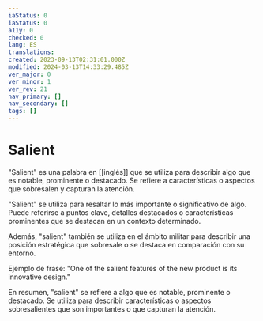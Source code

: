 ```yaml
---
iaStatus: 0
iaStatus: 0
a11y: 0
checked: 0
lang: ES
translations: 
created: 2023-09-13T02:31:01.000Z
modified: 2024-03-13T14:33:29.485Z
ver_major: 0
ver_minor: 1
ver_rev: 21
nav_primary: []
nav_secondary: []
tags: []
---
```

# Salient

"Salient" es una palabra en [[inglés]] que se utiliza para describir algo que es notable, prominente o destacado. Se refiere a características o aspectos que sobresalen y capturan la atención.

"Salient" se utiliza para resaltar lo más importante o significativo de algo. Puede referirse a puntos clave, detalles destacados o características prominentes que se destacan en un contexto determinado.

Además, "salient" también se utiliza en el ámbito militar para describir una posición estratégica que sobresale o se destaca en comparación con su entorno.

Ejemplo de frase: "One of the salient features of the new product is its innovative design."

En resumen, "salient" se refiere a algo que es notable, prominente o destacado. Se utiliza para describir características o aspectos sobresalientes que son importantes o que capturan la atención.